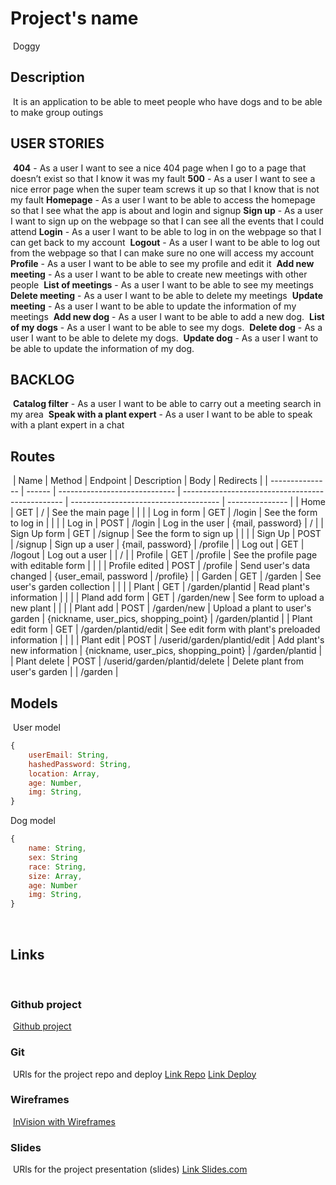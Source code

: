 
# Project's name
​
Doggy
​
## Description
​
It is an application to be able to meet people who have dogs and to be able to make group outings
​
## USER STORIES
​
**404** - As a user I want to see a nice 404 page when I go to a page that doesn’t exist so that I know it was my fault
​
**500** - As a user I want to see a nice error page when the super team screws it up so that I know that is not my fault
​
**Homepage** - As a user I want to be able to access the homepage so that I see what the app is about and login and signup
​
**Sign up** - As a user I want to sign up on the webpage so that I can see all the events that I could attend
​
**Login** - As a user I want to be able to log in on the webpage so that I can get back to my account
​
**Logout** - As a user I want to be able to log out from the webpage so that I can make sure no one will access my account
​
**Profile** - As a user I want to be able to see my profile and edit it
​
**Add new meeting** - As a user I want to be able to create new meetings with other people
​
**List of meetings** - As a user I want to be able to see my meetings
​
**Delete meeting** - As a user I want to be able to delete my meetings
​
**Update meeting** - As a user I want to be able to update the information of my meetings
​
**Add new dog** - As a user I want to be able to add a new dog.
​
**List of my dogs** - As a user I want to be able to see my dogs.
​
**Delete dog** - As a user I want to be able to delete my dogs.
​
**Update dog** - As a user I want to be able to update the information of my dog.
​
## BACKLOG
​
**Catalog filter** - As a user I want to be able to carry out a meeting search in my area
​
**Speak with a plant expert** - As a user I want to be able to speak with a plant expert in a chat
​
## Routes
​
| Name            | Method | Endpoint                      | Description                                      | Body                                  | Redirects       |
| --------------- | ------ | ----------------------------- | ------------------------------------------------ | ------------------------------------- | --------------- |
| Home            | GET    | /                             | See the main page                                |                                       |                 |
| Log in form     | GET    | /login                        | See the form to log in                           |                                       |                 |
| Log in          | POST   | /login                        | Log in the user                                  | {mail, password}                      | /               |
| Sign Up form    | GET    | /signup                       | See the form to sign up                          |                                       |                 |
| Sign Up         | POST   | /signup                       | Sign up a user                                   | {mail, password}                      | /profile        |
| Log out         | GET   | /logout                       | Log out a user                                   |                                       | /               |
| Profile         | GET    | /profile                      | See the profile page with editable form          |                                       |                 |
| Profile edited  | POST   | /profile                      | Send user's data changed                         | {user_email, password                 | /profile}       |
| Garden          | GET    | /garden                       | See user's garden collection                     |                                       |                 |
| Plant           | GET    | /garden/plantid               | Read plant's information                         |                                       |                 |
| Pland add form  | GET    | /garden/new                   | See form to upload a new plant                   |                                       |                 |
| Plant add       | POST   | /garden/new                   | Upload a plant to user's garden                  | {nickname, user_pics, shopping_point} | /garden/plantid |
| Plant edit form | GET    | /garden/plantid/edit          | See edit form with plant's preloaded information |                                       |                 |
| Plant edit      | POST   | /userid/garden/plantid/edit   | Add plant's new information                      | {nickname, user_pics, shopping_point} | /garden/plantid |
| Plant delete    | POST   | /userid/garden/plantid/delete | Delete plant from user's garden                  |                                       | /garden         |
​
## Models
​
User model
​
```js
{
    userEmail: String,
    hashedPassword: String,
    location: Array,
    age: Number,
    img: String,
}
```
Dog model
​
```js
{
    name: String,
    sex: String
    race: String,
    size: Array,
    age: Number
    img: String,
}
```
​
​
​
## Links
​
### Github project
​
[Github project](https://github.com/)
​
### Git
​
URls for the project repo and deploy
[Link Repo](https://github.com/)
[Link Deploy](https://plantifulapp.herokuapp.com/)
​
### Wireframes
​
[InVision with Wireframes]()
​
### Slides
​
URls for the project presentation (slides)
[Link Slides.com](https://slides.com/tashbcn/plantiful#/)
